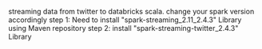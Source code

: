 streaming data from twitter to databricks scala. 
change your spark version accordingly 
step 1: Need to install "spark-streaming_2.11_2.4.3" Library using Maven repository 
step 2: install "spark-streaming-twitter_2.4.3" Library 
